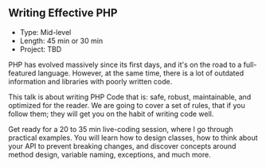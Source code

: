 ## Writing Effective PHP

- Type: Mid-level
- Length: 45 min or 30 min
- Project: TBD

PHP has evolved massively since its first days, and it's on the road to a full-featured language. However, at the same time, there is a lot of outdated information and libraries with poorly written code.

This talk is about writing PHP Code that is: safe, robust, maintainable, and optimized for the reader. We are going to cover a set of rules, that if you follow them; they will get you on the habit of writing code well.

Get ready for a 20 to 35 min live-coding session, where I go through practical examples. You will learn how to design classes, how to think about your API to prevent breaking changes, and discover concepts around method design, variable naming, exceptions, and much more.
